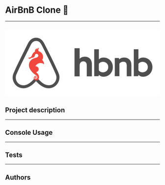 # AirBnB Clone :house_with_garden:
---
![AirBnB Logo](/assets/AirBnB_logo.png "AirBnB Logo")
---
## Project description
---
## Console Usage
---
## Tests
---
## Authors

